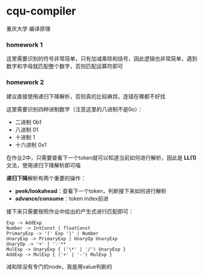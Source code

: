 # cqu-compiler

重庆大学 编译原理

### homework 1

这里需要识别的符号非常简单，只有加减乘除和括号，因此逻辑也非常简单，遇到数字和字母就匹配整个数字，否则匹配运算符即可

### homework 2

建议直接使用递归下降解析，否则真的比较麻烦，连错在哪都不好找

这里需要识别四种进制数字（注意这里的八进制不是0o）：

- 二进制 0b1
- 八进制 01
- 十进制 1
- 十六进制 0x1

在作业2中，只需要查看下一个token就可以知道当前如何进行解析，因此是 **LL(1)** 文法，使用递归下降解析即可喵

**递归下降**解析有两个重要的操作：

- **peek/lookahead**：查看下一个token，判断接下来如何进行解析
- **advance/consume**：token index前进

接下来只需要按照作业中给出的产生式进行匹配即可：

```
Exp -> AddExp
Number -> IntConst | floatConst
PrimaryExp -> '(' Exp ')' | Number
UnaryExp -> PrimaryExp | UnaryOp UnaryExp
UnaryOp -> '+' | '-'**
MulExp -> UnaryExp { ('\*' | '/') UnaryExp }
AddExp -> MulExp { ('+' | '-') MulExp }
```

减和除没有专门的node，我是用value判断的